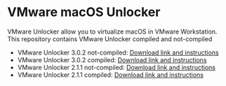 # VMware macOS Unlocker
VMware Unlocker allow you to virtualize macOS in VMware Workstation.
This repository contains VMware Unlocker compiled and not-compiled
* VMware Unlocker 3.0.2 not-compiled: [Download link and instructions](https://github.com/Vichingo455/unlocker/releases/tag/unlocker-builder-3.0.2)
* VMware Unlocker 3.0.2 compiled: [Download link and instructions](https://github.com/Vichingo455/unlocker/releases/tag/unlocker-3.0.2)
* VMware Unlocker 2.1.1 not-compiled: [Download link and instructions](https://github.com/Vichingo455/unlocker/releases/tag/unlocker-builder-2.1.1)
* VMware Unlocker 2.1.1 compiled: [Download link and instructions](https://github.com/Vichingo455/unlocker/releases/tag/unlocker-2.1.1)
